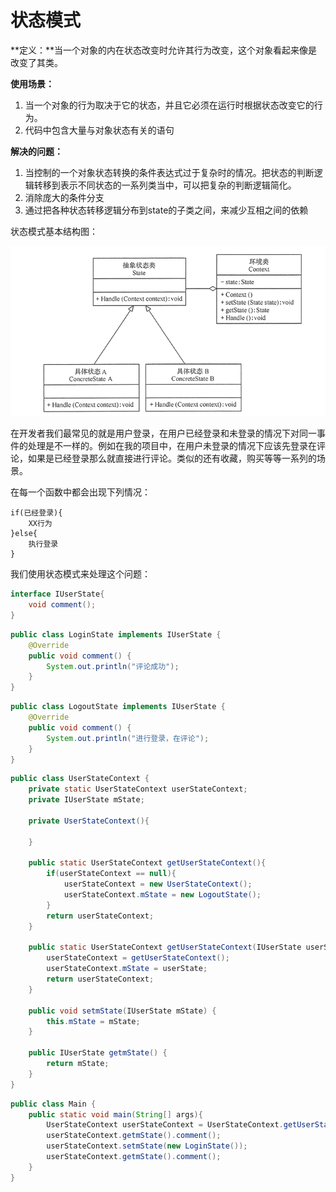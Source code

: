 

# 状态模式

**定义：**当一个对象的内在状态改变时允许其行为改变，这个对象看起来像是改变了其类。

**使用场景：**

1. 当一个对象的行为取决于它的状态，并且它必须在运行时根据状态改变它的行为。
2. 代码中包含大量与对象状态有关的语句

**解决的问题：**

1. 当控制的一个对象状态转换的条件表达式过于复杂时的情况。把状态的判断逻辑转移到表示不同状态的一系列类当中，可以把复杂的判断逻辑简化。
2. 消除庞大的条件分支
3. 通过把各种状态转移逻辑分布到state的子类之间，来减少互相之间的依赖

状态模式基本结构图：

![状态模式结构图](./状态模式结构图.png)

在开发者我们最常见的就是用户登录，在用户已经登录和未登录的情况下对同一事件的处理是不一样的。例如在我的项目中，在用户未登录的情况下应该先登录在评论，如果是已经登录那么就直接进行评论。类似的还有收藏，购买等等一系列的场景。

在每一个函数中都会出现下列情况：

```
if(已经登录){
    XX行为
}else{
    执行登录
}
```

我们使用状态模式来处理这个问题：

```java
interface IUserState{
    void comment();
}
```

```java
public class LoginState implements IUserState {
    @Override
    public void comment() {
        System.out.println("评论成功");
    }
}
```

```java
public class LogoutState implements IUserState {
    @Override
    public void comment() {
        System.out.println("进行登录，在评论");
    }
}
```

```java
public class UserStateContext {
    private static UserStateContext userStateContext;
    private IUserState mState;

    private UserStateContext(){

    }

    public static UserStateContext getUserStateContext(){
        if(userStateContext == null){
            userStateContext = new UserStateContext();
            userStateContext.mState = new LogoutState();
        }
        return userStateContext;
    }

    public static UserStateContext getUserStateContext(IUserState userState){
        userStateContext = getUserStateContext();
        userStateContext.mState = userState;
        return userStateContext;
    }

    public void setmState(IUserState mState) {
        this.mState = mState;
    }

    public IUserState getmState() {
        return mState;
    }
}
```

```java
public class Main {
    public static void main(String[] args){
        UserStateContext userStateContext = UserStateContext.getUserStateContext();
        userStateContext.getmState().comment();
        userStateContext.setmState(new LoginState());
        userStateContext.getmState().comment();
    }
}
```

